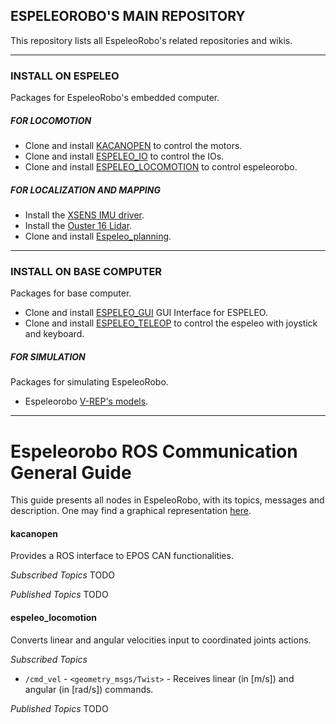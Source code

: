 ## ESPELEOROBO'S MAIN REPOSITORY

This repository lists all EspeleoRobo's related repositories and wikis. 

-----------------------------------------------------------------------
### INSTALL ON ESPELEO 
Packages for EspeleoRobo's embedded computer.

##### FOR LOCOMOTION
* Clone and install [KACANOPEN](https://github.com/ITVRoC/kacanopen.git) to control the motors.
* Clone and install [ESPELEO_IO](https://github.com/ITVRoC/espeleo_io) to control the IOs.
* Clone and install [ESPELEO_LOCOMOTION](https://github.com/ITVRoC/espeleo_locomotion) to control espeleorobo.
 
##### FOR LOCALIZATION AND MAPPING
* Install the [XSENS IMU driver](https://github.com/ITVRoC/general-wiki/wiki/Rodar-IMU-XSens-no-ROS).
* Install the [Ouster 16 Lidar](https://github.com/ITVRoC/general-wiki/wiki/Rodar-o-LiDAR-OUSTER-16-no-ROS).
* Clone and install [Espeleo_planning](https://github.com/ITVRoC/espeleo_planning).

-----------------------------------------------------------------------
### INSTALL ON BASE COMPUTER
Packages for base computer.

* Clone and install [ESPELEO_GUI](https://github.com/ITVRoC/espeleo_gui) GUI Interface for ESPELEO.
* Clone and install [ESPELEO_TELEOP](https://github.com/ITVRoC/espeleo_teleop)  to control the espeleo with joystick and keyboard.

##### FOR SIMULATION
Packages for simulating EspeleoRobo.

* Espeleorobo [V-REP's models](https://github.com/ITVRoC/espeleo_vrep_simulation).
 
 
-----------------------------------------------------------------------
 # Espeleorobo ROS Communication General Guide
 
 This guide presents all nodes in EspeleoRobo, with its topics, messages and description.
 One may find a graphical representation [here](https://docs.google.com/presentation/d/1Lrz-dAwWeXqzpGeWaSDRkczdpwMNBig6JlObKeRsX5Q/edit#slide=id.p).
 
 #### kacanopen
 Provides a ROS interface to EPOS CAN functionalities.
 
  *Subscribed Topics*
   TODO
  
  *Published Topics*
   TODO
  
 #### espeleo_locomotion
 Converts linear and angular velocities input to coordinated joints actions.
 
 *Subscribed Topics*
  * `/cmd_vel` - `<geometry_msgs/Twist>` - Receives linear (in \[m/s\]) and angular (in \[rad/s\]) commands.
  
 *Published Topics*
  TODO
